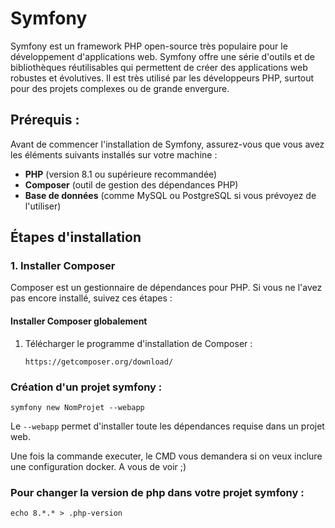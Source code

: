 # Symfony

Symfony est un framework PHP open-source très populaire pour le développement d'applications web. Symfony offre une série d'outils et de bibliothèques réutilisables qui permettent de créer des applications web robustes et évolutives. Il est très utilisé par les développeurs PHP, surtout pour des projets complexes ou de grande envergure.

## Prérequis :

Avant de commencer l'installation de Symfony, assurez-vous que vous avez les éléments suivants installés sur votre machine :

- **PHP** (version 8.1 ou supérieure recommandée)
- **Composer** (outil de gestion des dépendances PHP)
- **Base de données** (comme MySQL ou PostgreSQL si vous prévoyez de l'utiliser)

## Étapes d'installation

### 1. Installer Composer
Composer est un gestionnaire de dépendances pour PHP. Si vous ne l'avez pas encore installé, suivez ces étapes :

#### Installer Composer globalement
1. Télécharger le programme d'installation de Composer : 
   ```url
   https://getcomposer.org/download/
   ```

### Création d'un projet symfony :
```symfony
symfony new NomProjet --webapp
```
Le `--webapp` permet d'installer toute les dépendances requise dans un projet web.

Une fois la commande executer, le CMD vous demandera si on veux inclure une configuration docker. A vous de voir ;)

### Pour changer la version de php dans votre projet symfony :
```symfony
echo 8.*.* > .php-version
```
